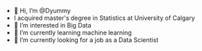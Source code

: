 - 👋 Hi, I’m @Dyummy
- I acquired master's degree in Statistics at University of Calgary
- 👀 I’m interested in Big Data
- 🌱 I’m currently learning machine learning
- 💞️ I’m currently looking for a job as a Data Scientist

<!---
Dyummy/Dyummy is a ✨ special ✨ repository because its `README.md` (this file) appears on your GitHub profile.
You can click the Preview link to take a look at your changes.
--->
